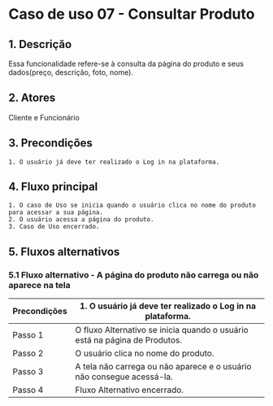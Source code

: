 # Caso de uso 07 - Consultar Produto

## 1. Descrição
Essa funcionalidade refere-se à consulta da página do produto e seus dados(preço, descrição, foto, nome).
## 2. Atores
Cliente e Funcionário
## 3. Precondições

	1. O usuário já deve ter realizado o Log in na plataforma.
 
## 4. Fluxo principal

    1. O caso de Uso se inicia quando o usuário clica no nome do produto para acessar a sua página.
    2. O usuário acessa a página do produto.
    3. Caso de Uso encerrado.

## 5. Fluxos alternativos

### 5.1 Fluxo alternativo - A página do produto não carrega ou não aparece na tela

| **Precondições**  | 1. O usuário já deve ter realizado o Log in na plataforma. |
| --- | --- |
| Passo 1  | O fluxo Alternativo se inicia quando o usuário está na página de Produtos. |
| Passo 2  | O usuário clica no nome do produto. |
| Passo 3  | A tela não carrega ou não aparece e o usuário não consegue acessá-la. |
| Passo 4  | Fluxo Alternativo encerrado. |
